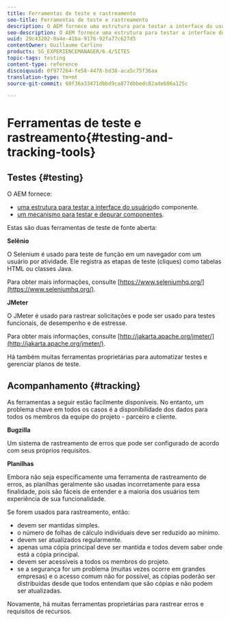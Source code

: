 ```yaml
---
title: Ferramentas de teste e rastreamento
seo-title: Ferramentas de teste e rastreamento
description: O AEM fornece uma estrutura para testar a interface do usuário do componente e um mecanismo para testar e depurar componentes
seo-description: O AEM fornece uma estrutura para testar a interface do usuário do componente e um mecanismo para testar e depurar componentes
uuid: 29c43202-0a4e-41ba-9176-92fa77c627d5
contentOwner: Guillaume Carlino
products: SG_EXPERIENCEMANAGER/6.4/SITES
topic-tags: testing
content-type: reference
discoiquuid: 0f977264-fe58-4478-bd38-aca5c75f36aa
translation-type: tm+mt
source-git-commit: 60f36a33471dbbd9ca877dbbedc82ade606a125c

---
```



# Ferramentas de teste e rastreamento{#testing-and-tracking-tools}

## Testes {#testing}

O AEM fornece:

* [uma estrutura para testar a interface do usuário](/help/sites-developing/hobbes.md)do componente.
* [um mecanismo para testar e depurar componentes](/help/sites-developing/developer-mode.md).

Estas são duas ferramentas de teste de fonte aberta:

**Selênio**

O Selenium é usado para teste de função em um navegador com um usuário por atividade. Ele registra as etapas de teste (cliques) como tabelas HTML ou classes Java.

Para obter mais informações, consulte [https://www.seleniumhq.org/](https://www.seleniumhq.org/).

**JMeter**

O JMeter é usado para rastrear solicitações e pode ser usado para testes funcionais, de desempenho e de estresse.

Para obter mais informações, consulte [http://jakarta.apache.org/jmeter/](http://jakarta.apache.org/jmeter/).

Há também muitas ferramentas proprietárias para automatizar testes e gerenciar planos de teste.

## Acompanhamento {#tracking}

As ferramentas a seguir estão facilmente disponíveis. No entanto, um problema chave em todos os casos é a disponibilidade dos dados para todos os membros da equipe do projeto - parceiro e cliente.

**Bugzilla**

Um sistema de rastreamento de erros que pode ser configurado de acordo com seus próprios requisitos.

**Planilhas**

Embora não seja especificamente uma ferramenta de rastreamento de erros, as planilhas geralmente são usadas incorretamente para essa finalidade, pois são fáceis de entender e a maioria dos usuários tem experiência de sua funcionalidade.

Se forem usados para rastreamento, então:

* devem ser mantidas simples.
* o número de folhas de cálculo individuais deve ser reduzido ao mínimo.
* devem ser atualizados regularmente.
* apenas uma cópia principal deve ser mantida e todos devem saber onde está a cópia principal.
* devem ser acessíveis a todos os membros do projeto.
* se a segurança for um problema (muitas vezes ocorre em grandes empresas) e o acesso comum não for possível, as cópias poderão ser distribuídas desde que todos entendam que são cópias e não podem ser atualizadas.

Novamente, há muitas ferramentas proprietárias para rastrear erros e requisitos de recursos.
